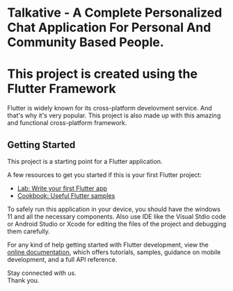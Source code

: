 # Talkative - A Complete Personalized Chat Application For Personal And Community Based People.

# This project is created using the Flutter Framework<br>
Flutter is widely known for its cross-platform develovment service. And that's why it's very popular. This project is also made up with this amazing and functional cross-platform framework.


## Getting Started

This project is a starting point for a Flutter application.

A few resources to get you started if this is your first Flutter project:


- [Lab: Write your first Flutter app](https://docs.flutter.dev/get-started/codelab)
- [Cookbook: Useful Flutter samples](https://docs.flutter.dev/cookbook)


To safely run this application in your device, you should have the windows 11 and all the necessary components. Also use IDE like the Visual Stdio code or Android Studio or Xcode for editing the files of the project and debugging them carefully.


For any kind of help getting started with Flutter development, view the
[online documentation](https://docs.flutter.dev/), which offers tutorials,
samples, guidance on mobile development, and a full API reference.


Stay connected with us.<br>
Thank you.
